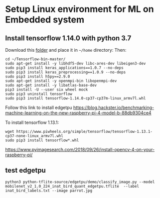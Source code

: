 # Setup Linux environment for ML on Embedded system

## Install tensorflow 1.14.0 with python 3.7
Download this [folder](https://github.com/jimmyvo2410/ml.EnvironmentSetting/tree/master/Tensorflow-bin-master) and place it in `~/home` directory:
Then: 
```
cd ~/Tensorflow-bin-master/
sudo apt-get install -y libhdf5-dev libc-ares-dev libeigen3-dev
sudo pip3 install keras_applications==1.0.7 --no-deps
sudo pip3 install keras_preprocessing==1.0.9 --no-deps
sudo pip3 install h5py==2.9.0
sudo apt-get install -y openmpi-bin libopenmpi-dev
sudo apt-get install -y libatlas-base-dev
pip3 install -U --user six wheel mock
sudo pip3 uninstall tensorflow
sudo pip3 install tensorflow-1.14.0-cp37-cp37m-linux_armv7l.whl
```

Follow this link to install edgetpu
https://blog.hackster.io/benchmarking-machine-learning-on-the-new-raspberry-pi-4-model-b-88db9304ce4

To install tensorflow 1.13.1:
```
wget https://www.piwheels.org/simple/tensorflow/tensorflow-1.13.1-cp37-none-linux_armv7l.whl
sudo pip3 install tensorflow*.whl
```
https://www.pyimagesearch.com/2018/09/26/install-opencv-4-on-your-raspberry-pi/
## test edgetpu
```
python3 python-tflite-source/edgetpu/demo/classify_image.py --model mobilenet_v2_1.0_224_inat_bird_quant_edgetpu.tflite  --label inat_bird_labels.txt --image parrot.jpg
```
